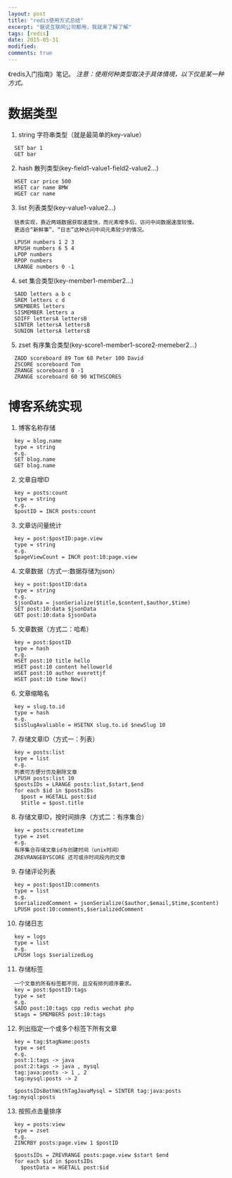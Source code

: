 ```yaml
---
layout: post
title: "redis使用方式总结"
excerpt: "据说互联网公司都用，我就来了解了解"
tags: [redis]
date: 2015-05-31
modified: 
comments: true
---
```


《redis入门指南》笔记。
*注意：使用何种类型取决于具体情境，以下仅是某一种方式。*

# 数据类型
1. string
  字符串类型（就是最简单的key-value）

~~~
  SET bar 1
  GET bar
~~~

2. hash
  散列类型(key-field1-value1-field2-value2...)

~~~
  HSET car price 500
  HSET car name BMW
  HGET car name
~~~

3. list
  列表类型(key-value1-value2...)

~~~
  链表实现，靠近两端数据获取速度快，而元素增多后，访问中间数据速度较慢。
  更适合“新鲜事”、“日志”这种访问中间元素较少的情况。

  LPUSH numbers 1 2 3
  RPUSH numbers 6 5 4
  LPOP numbers
  RPOP numbers
  LRANGE numbers 0 -1
~~~

4. set
  集合类型(key-member1-member2...)

~~~
  SADD letters a b c
  SREM letters c d
  SMEMBERS letters
  SISMEMBER letters a
  SDIFF lettersA lettersB
  SINTER lettersA lettersB
  SUNION lettersA lettersB
~~~

5. zset
  有序集合类型(key-score1-member1-score2-memeber2...)

~~~
  ZADD scoreboard 89 Tom 68 Peter 100 David
  ZSCORE scoreboard Tom
  ZRANGE scoreboard 0 -1
  ZRANGE scoreboard 60 90 WITHSCORES
~~~

# 博客系统实现
1. 博客名称存储

~~~
  key = blog.name
  type = string
  e.g.
  SET blog.name
  GET blog.name
~~~

2. 文章自增ID

~~~
  key = posts:count
  type = string
  e.g.
  $postID = INCR posts:count
~~~

3. 文章访问量统计

~~~
  key = post:$postID:page.view
  type = string
  e.g.
  $pageViewCount = INCR post:10:page.view
~~~

4. 文章数据（方式一:数据存储为json）

~~~
  key = post:$postID:data
  type = string
  e.g.
  $jsonData = jsonSerialize($title,$content,$author,$time)
  SET post:10:data $jsonData
  GET post:10:data $jsonData
~~~

5. 文章数据（方式二：哈希）

~~~
  key = post:$postID
  type = hash
  e.g.
  HSET post:10 title hello
  HSET post:10 content helloworld
  HSET post:10 author everettjf
  HSET post:10 time Now()
~~~

6. 文章缩略名

~~~
  key = slug.to.id
  type = hash
  e.g.
  $isSlugAvaliable = HSETNX slug.to.id $newSlug 10
~~~

7. 存储文章ID（方式一：列表）

~~~
  key = posts:list
  type = list
  e.g.
  列表可方便分页及删除文章
  LPUSH posts:list 10
  $postsIDs = LRANGE posts:list,$start,$end
  for each $id in $postsIDs
    $post = HGETALL post:$id
    $title = $post.title
~~~

8. 存储文章ID，按时间排序（方式二：有序集合）

~~~
  key = posts:createtime
  type = zset
  e.g.
  有序集合存储文章id与创建时间（unix时间）
  ZREVRANGEBYSCORE 还可或许时间段内的文章
~~~

9. 存储评论列表

~~~
  key = post:$postID:comments
  type = list
  e.g.
  $serializedComment = jsonSerialize($author,$email,$time,$content)
  LPUSH post:10:comments,$serializedComment
~~~

10. 存储日志

~~~
  key = logs
  type = list
  e.g.
  LPUSH logs $serializedLog
~~~

11. 存储标签

~~~
  一个文章的所有标签都不同，且没有排列顺序要求。
  key = post:$postID:tags
  type = set
  e.g.
  SADD post:10:tags cpp redis wechat php
  $tags = SMEMBERS post:10:tags
~~~

12. 列出指定一个或多个标签下所有文章

~~~
  key = tag:$tagName:posts
  type = set
  e.g.
  post:1:tags -> java
  post:2:tags -> java , mysql
  tag:java:posts -> 1 , 2
  tag:mysql:posts -> 2

  $postsIDsBothWithTagJavaMysql = SINTER tag:java:posts tag:mysql:posts
~~~

13. 按照点击量排序

~~~
  key = posts:view
  type = zset
  e.g.
  ZINCRBY posts:page.view 1 $postID

  $postsIDs = ZREVRANGE posts:page.view $start $end
  for each $id in $postsIDs
    $postData = HGETALL post:$id
~~~

